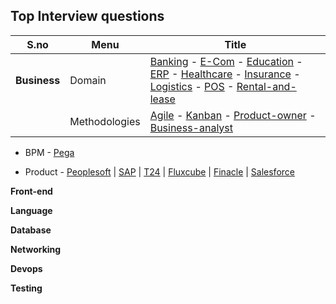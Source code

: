 ## Top Interview questions

|S.no |Menu |Title|
|--- |---  |---|
|**Business** | Domain | [Banking](https://clouddose.blogspot.com/2020/11/banking.html) - [E-Com](https://clouddose.blogspot.com/2020/12/e-com.html) - [Education](https://clouddose.blogspot.com/2020/12/education.html) - [ERP](https://clouddose.blogspot.com/2020/11/erp.html) - [Healthcare](https://clouddose.blogspot.com/2020/12/healthcare.html) - [Insurance](https://clouddose.blogspot.com/2020/12/insurance.html) - [Logistics](https://clouddose.blogspot.com/2020/12/logistics.html) - [POS](https://clouddose.blogspot.com/2020/11/pos.html) - [Rental-and-lease](https://clouddose.blogspot.com/2020/12/rental-and-lease.html)|  
 | |Methodologies | [Agile](https://clouddose.blogspot.com/2020/11/agile.html) - [Kanban](https://clouddose.blogspot.com/2021/05/kanban.html) - [Product-owner](https://clouddose.blogspot.com/2021/05/product-owners.html) - [Business-analyst](https://clouddose.blogspot.com/2021/05/business-analyst.html)
    
  -   BPM
    - [Pega](https://clouddose.blogspot.com/2021/05/pega.html)     
    
  -   Product
    - [Peoplesoft](https://clouddose.blogspot.com/2021/04/peoplesoft.html)
    | [SAP](https://clouddose.blogspot.com/2021/05/sap.html)
    | [T24](https://clouddose.blogspot.com/2021/06/t24.html)
    | [Fluxcube](https://clouddose.blogspot.com/2021/06/fluxcube.html)
    | [Finacle](https://clouddose.blogspot.com/2021/06/finacle.html)
    | [Salesforce](https://clouddose.blogspot.com/2021/02/salesforce.html)

**Front-end**



**Language**


**Database**


**Networking**


**Devops**


**Testing**
